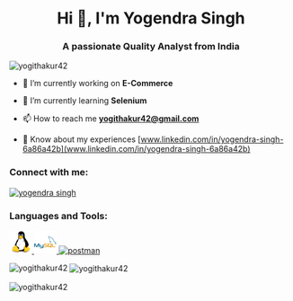 <h1 align="center">Hi 👋, I'm Yogendra Singh</h1>
<h3 align="center">A passionate Quality Analyst from India</h3>

<p align="left"> <img src="https://komarev.com/ghpvc/?username=yogithakur42&label=Profile%20views&color=0e75b6&style=flat" alt="yogithakur42" /> </p>

- 🔭 I’m currently working on **E-Commerce**

- 🌱 I’m currently learning **Selenium**

- 📫 How to reach me **yogithakur42@gmail.com**

- 📄 Know about my experiences [www.linkedin.com/in/yogendra-singh-6a86a42b](www.linkedin.com/in/yogendra-singh-6a86a42b)

<h3 align="left">Connect with me:</h3>
<p align="left">
<a href="https://linkedin.com/in/yogendra singh" target="blank"><img align="center" src="https://raw.githubusercontent.com/rahuldkjain/github-profile-readme-generator/master/src/images/icons/Social/linked-in-alt.svg" alt="yogendra singh" height="30" width="40" /></a>
</p>

<h3 align="left">Languages and Tools:</h3>
<p align="left"> <a href="https://www.linux.org/" target="_blank" rel="noreferrer"> <img src="https://raw.githubusercontent.com/devicons/devicon/master/icons/linux/linux-original.svg" alt="linux" width="40" height="40"/> </a> <a href="https://www.mysql.com/" target="_blank" rel="noreferrer"> <img src="https://raw.githubusercontent.com/devicons/devicon/master/icons/mysql/mysql-original-wordmark.svg" alt="mysql" width="40" height="40"/> </a> <a href="https://postman.com" target="_blank" rel="noreferrer"> <img src="https://www.vectorlogo.zone/logos/getpostman/getpostman-icon.svg" alt="postman" width="40" height="40"/> </a> </p>

<p><img align="left" src="https://github-readme-stats.vercel.app/api/top-langs?username=yogithakur42&show_icons=true&locale=en&layout=compact" alt="yogithakur42" /></p>

<p>&nbsp;<img align="center" src="https://github-readme-stats.vercel.app/api?username=yogithakur42&show_icons=true&locale=en" alt="yogithakur42" /></p>

<p><img align="center" src="https://github-readme-streak-stats.herokuapp.com/?user=yogithakur42&" alt="yogithakur42" /></p>
